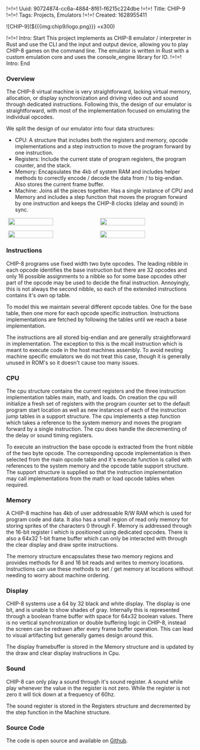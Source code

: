 !=!=! Uuid: 90724874-cc6a-4884-8f61-f6215c224dbe
!=!=! Title: CHIP-9
!=!=! Tags: Projects, Emulators
!=!=! Created: 1628955411

![CHIP-9](${{{img:chip9/logo.png}}} =x300)

!=!=! Intro: Start
This project implements as CHIP-8 emulator / interpreter in Rust and use the CLI and the input and output device, allowing you to play CHIP-8 games on the command line. The emulator is written in Rust with a custom emulation core and uses the console_engine library for IO.
!=!=! Intro: End

### Overview

The CHIP-8 virtual machine is very straightforward, lacking virtual memory, allocation, or display synchronization and driving video out and sound through dedicated instructions. Following this, the design of our emulator is straightforward, with most of the implementation focused on emulating the individual opcodes.

We split the design of our emulator into four data structures:
- CPU: A structure that includes both the registers and memory, opcode implementations and a step instruction to move the program forward by one instruction.
- Registers: Include the current state of program registers, the program counter, and the stack.
- Memory: Encapsulates the 4kb of system RAM and includes helper methods to correctly encode / decode the data from / to big-endian. Also stores the current frame buffer.
- Machine: Joins all the pieces together. Has a single instance of CPU and Memory and includes a step function that moves the program forward by one instruction and keeps the CHIP-8 clocks (delay and sound) in sync.

<p style="display: flex; justify-content: center;">
  <img src="${{{img:chip9/screen1.jpg}}}" width="49%" />
  <img src="${{{img:chip9/screen4.jpg}}}" width="49%" />
</p>

<p style="display: flex; justify-content: center;">
  <img src="${{{img:chip9/screen3.jpg}}}" width="49%" />
  <img src="${{{img:chip9/screen2.jpg}}}" width="49%" />
</p>

### Instructions

CHIP-8 programs use fixed width two byte opcodes. The leading nibble in each opcode identifies the base instruction but there are 32 opcodes and only 16 possible assignments to a nibble so for some base opcodes other part of the opcode may be used to decide the final instruction. Annoyingly, this is not always the second nibble, so each of the extended instructions contains it's own op table.

To model this we maintain several different opcode tables. One for the base table, then one more for each opcode specific instruction. Instructions implementations are fetched by following the tables until we reach a base implementation.

The instructions are all stored big-endian and are generally straightforward in implementation. The exception to this is the mcall instruction which is meant to execute code in the host machines assembly. To avoid nesting machine specific emulators we do not treat this case, though it is generally unused in ROM's so it doesn't cause too many issues.

### CPU

The cpu structure contains the current registers and the three instruction implementation tables main, math, and loads. On creation the cpu will initialize a fresh set of registers with the program counter set to the default program start location as well as new instances of each of the instruction jump tables in a support structure. The cpu implements a step function which takes a reference to the system memory and moves the program forward by a single instruction. The cpu does handle the decrementing of the delay or sound timing registers.

To execute an instruction the base opcode is extracted from the front nibble of the two byte opcode. The corresponding opcode implementation is then selected from the main opcode table and it's execute function is called with references to the system memory and the opcode table support structure. The support structure is supplied so that the instruction implementation may call implementations from the math or load opcode tables when required.

### Memory

A CHIP-8 machine has 4kb of user addressable R/W RAM which is used for program code and data. It also has a small region of read only memory for storing sprites of the characters 0 through F. Memory is addressed through the 16-bit register I which is positioned using dedicated opcodes. There is also a 64x32 1-bit frame buffer which can only be interacted with through the clear display and draw sprite instructions.

The memory structure encapsulates these two memory regions and provides methods for 8 and 16 bit reads and writes to memory locations. Instructions can use these methods to set / get memory at locations without needing to worry about machine ordering.

### Display

CHIP-8 systems use a 64 by 32 black and white display. The display is one bit, and is unable to show shades of gray. Internally this is represented through a boolean frame buffer with space for 64x32 boolean values. There is no vertical synchronization or double buffering logic in CHIP-8, instead the screen can be redrawn after every frame buffer operation. This can lead to visual artifacting but generally games design around this.

The display framebuffer is stored in the Memory structure and is updated by the draw and clear display instructions in Cpu.

### Sound

CHIP-8 can only play a sound through it's sound register. A sound while play whenever the value in the register is not zero. While the register is not zero it will tick down at a frequency of 60hz.

The sound register is stored in the Registers structure and decremented by the step function in the Machine structure.

### Source Code

The code is open source and available on [Github](https://github.com/jawline/CHIP-9/).
